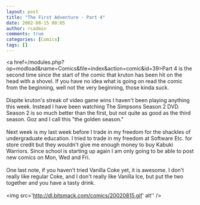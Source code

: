 ```yaml
---
layout: post
title: "The First Adventure - Part 4"
date: 2002-08-15 00:05
author: rcadmin
comments: true
categories: [Comics]
tags: []
---
```

<a href=/modules.php?op=modload&name=Comics&file=index&action=comic&id=39>Part 4</a> is the second time since the start of the comic that kruton has been hit on the head with a shovel. If you have no idea what is going on read the comic from the beginning, well not the very beginning, those kinda suck. 
<br />
<br />
Dispite kruton's streak of video game wins I haven't been playing anything this week. Instead I have been watching The Simpsons Season 2 DVD. Season 2 is so much better than the first, but not quite as good as the third season. Goz and I call this "the golden season." <br />
<br />
Next week is my last week before I trade in my freedom for the shackles of undergraduate education. I tried to trade in my freedom at Software Etc. for store credit but they wouldn't give me enough money to buy Kabuki Warriors. Since school is starting up again I am only going to be able to post new comics on Mon, Wed and Fri. 
<br />
<br />
One last note, if you haven't tried Vanilla Coke yet, it is awesome. I don't really like regular Coke, and I don't really like Vanilla Ice, but put the two together and you have a tasty drink. <br /><br /><!--more--><img src='http://dl.bitsmack.com/comics/20020815.gif' alt'' />
